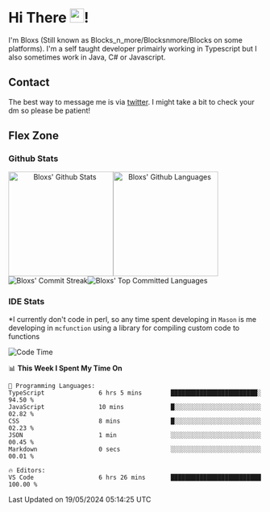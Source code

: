 # Hi There <img src="https://media.giphy.com/media/hvRJCLFzcasrR4ia7z/giphy.gif" width="28">!
I'm Bloxs (Still known as Blocks_n_more/Blocksnmore/Blocks on some platforms). I'm a self taught developer primairly working in Typescript but I also sometimes work in Java, C# or Javascript. 

## Contact
The best way to message me is via [twitter](https://twitter.com/blocksnmore). I might take a bit to check your dm so please be patient!

## Flex Zone
### Github Stats
<div style="display: flex;" align="center">
  <img src="https://readme-stats-gules.vercel.app/api?username=Blocksnmore&bg_color=23272A&show_icons=true&count_private=true&title_color=fff&text_color=fff&icon_color=3d34eb&hide_border=true&border_radius=10" alt="Bloxs' Github Stats" style="height: 13rem" />
 <img src="https://readme-stats-gules.vercel.app/api/top-langs/?username=Blocksnmore&layout=donut&count_private=true&hide_border=true&bg_color=23272A&title_color=fff&text_color=fff&icon_color=3d34eb&border_radius=10" alt="Bloxs' Github Languages" style="height: 13rem;" />
</div>
<div style="display: flex;" align="center">
  <img src="https://streak-stats.demolab.com?user=Blocksnmore&theme=github-dark-blue&hide_border=true" alt="Bloxs' Commit Streak">
  <img src="http://github-profile-summary-cards.vercel.app/api/cards/most-commit-language?username=Blocksnmore&theme=github_dark" alt="Bloxs' Top Committed Languages">
</div>

### IDE Stats
*I currently don't code in perl, so any time spent developing in `Mason` is me developing in `mcfunction` using a library for compiling custom code to functions
<!--START_SECTION:waka-->
![Code Time](http://img.shields.io/badge/Code%20Time-825%20hrs%2031%20mins-blue)

📊 **This Week I Spent My Time On** 

```text
💬 Programming Languages: 
TypeScript               6 hrs 5 mins        ████████████████████████░   94.50 % 
JavaScript               10 mins             █░░░░░░░░░░░░░░░░░░░░░░░░   02.82 % 
CSS                      8 mins              █░░░░░░░░░░░░░░░░░░░░░░░░   02.23 % 
JSON                     1 min               ░░░░░░░░░░░░░░░░░░░░░░░░░   00.45 % 
Markdown                 0 secs              ░░░░░░░░░░░░░░░░░░░░░░░░░   00.01 % 

🔥 Editors: 
VS Code                  6 hrs 26 mins       █████████████████████████   100.00 % 
```


 Last Updated on 19/05/2024 05:14:25 UTC
<!--END_SECTION:waka-->
